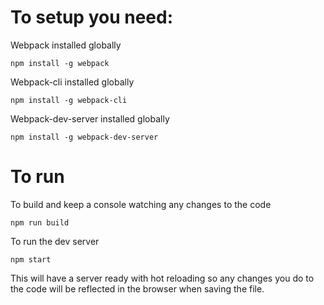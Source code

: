 # To setup you need:
Webpack installed globally
```
npm install -g webpack
```

Webpack-cli installed globally
```
npm install -g webpack-cli
```

Webpack-dev-server installed globally
```
npm install -g webpack-dev-server
```

# To run

To build and keep a console watching any changes to the code
```
npm run build
```

To run the dev server
```
npm start
```

This will have a server ready with hot reloading so any changes you do to the code will be reflected in the browser when saving the file.